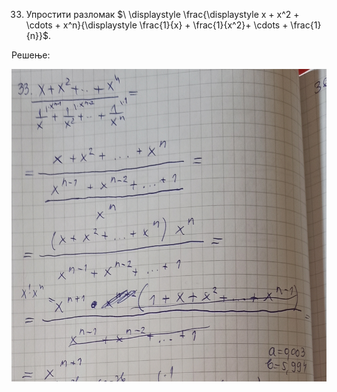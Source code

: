 33. Упростити разломак $\ \displaystyle \frac{\displaystyle x + x^2 + \cdots + x^n}{\displaystyle \frac{1}{x} + \frac{1}{x^2}+ \cdots + \frac{1}{n}}$.

Решење:

<img width="800" height="500" src="slike/33.jpg"><br>